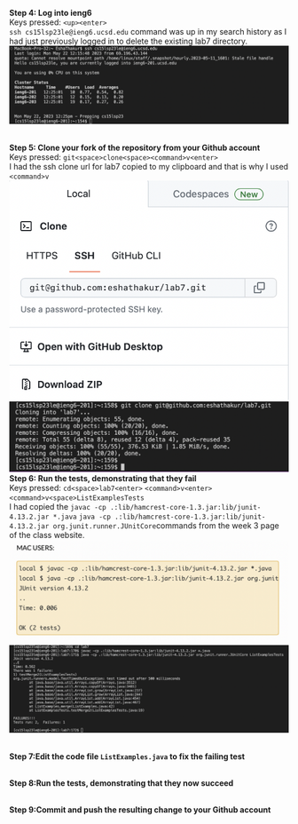**Step 4: Log into ieng6**
<br>Keys pressed: `<up><enter>`
<br>`ssh cs15lsp23le@ieng6.ucsd.edu` command was up in my search history as I had just previously logged in to delete the existing lab7 directory.
<br>![Image](step4.png)


<br>**Step 5: Clone your fork of the repository from your Github account**
<br>Keys pressed: `git<space>clone<space><command>v<enter>`
<br>I had the ssh clone url for lab7 copied to my clipboard and that is why I used `<command>v`
<br>![Image](SSHclone.png)
<br>![Image](step5.png)
<br>**Step 6: Run the tests, demonstrating that they fail**
<br>Keys pressed: `cd<space>lab7<enter>` `<command>v<enter>` `<command>v<space>ListExamplesTests` 
<br>I had copied the `javac -cp .:lib/hamcrest-core-1.3.jar:lib/junit-4.13.2.jar *.java` `java -cp .:lib/hamcrest-core-1.3.jar:lib/junit-4.13.2.jar org.junit.runner.JUnitCore`commands from the week 3 page of the class website.
<br>![Image](week3.png)
<br>![Image](step6.png)

<br>**Step 7:Edit the code file `ListExamples.java` to fix the failing test**

<br>**Step 8:Run the tests, demonstrating that they now succeed**

<br>**Step 9:Commit and push the resulting change to your Github account**



